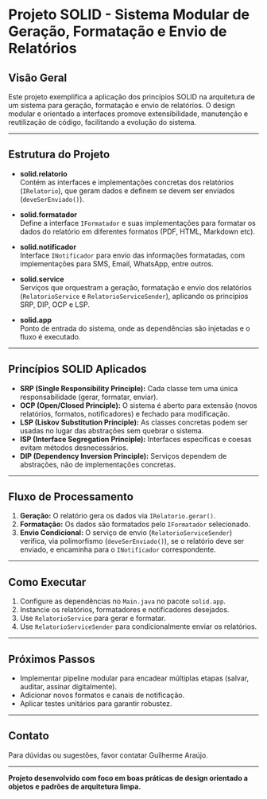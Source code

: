 # Projeto SOLID - Sistema Modular de Geração, Formatação e Envio de Relatórios

## Visão Geral

Este projeto exemplifica a aplicação dos princípios SOLID na arquitetura de um sistema para geração, formatação e envio de relatórios. O design modular e orientado a interfaces promove extensibilidade, manutenção e reutilização de código, facilitando a evolução do sistema.

---

## Estrutura do Projeto

- **solid.relatorio**  
  Contém as interfaces e implementações concretas dos relatórios (`IRelatorio`), que geram dados e definem se devem ser enviados (`deveSerEnviado()`).

- **solid.formatador**  
  Define a interface `IFormatador` e suas implementações para formatar os dados do relatório em diferentes formatos (PDF, HTML, Markdown etc).

- **solid.notificador**  
  Interface `INotificador` para envio das informações formatadas, com implementações para SMS, Email, WhatsApp, entre outros.

- **solid.service**  
  Serviços que orquestram a geração, formatação e envio dos relatórios (`RelatorioService` e `RelatorioServiceSender`), aplicando os princípios SRP, DIP, OCP e LSP.

- **solid.app**  
  Ponto de entrada do sistema, onde as dependências são injetadas e o fluxo é executado.

---

## Princípios SOLID Aplicados

- **SRP (Single Responsibility Principle):** Cada classe tem uma única responsabilidade (gerar, formatar, enviar).
- **OCP (Open/Closed Principle):** O sistema é aberto para extensão (novos relatórios, formatos, notificadores) e fechado para modificação.
- **LSP (Liskov Substitution Principle):** As classes concretas podem ser usadas no lugar das abstrações sem quebrar o sistema.
- **ISP (Interface Segregation Principle):** Interfaces específicas e coesas evitam métodos desnecessários.
- **DIP (Dependency Inversion Principle):** Serviços dependem de abstrações, não de implementações concretas.

---

## Fluxo de Processamento

1. **Geração:** O relatório gera os dados via `IRelatorio.gerar()`.
2. **Formatação:** Os dados são formatados pelo `IFormatador` selecionado.
3. **Envio Condicional:** O serviço de envio (`RelatorioServiceSender`) verifica, via polimorfismo (`deveSerEnviado()`), se o relatório deve ser enviado, e encaminha para o `INotificador` correspondente.

---

## Como Executar

1. Configure as dependências no `Main.java` no pacote `solid.app`.
2. Instancie os relatórios, formatadores e notificadores desejados.
3. Use `RelatorioService` para gerar e formatar.
4. Use `RelatorioServiceSender` para condicionalmente enviar os relatórios.

---

## Próximos Passos

- Implementar pipeline modular para encadear múltiplas etapas (salvar, auditar, assinar digitalmente).
- Adicionar novos formatos e canais de notificação.
- Aplicar testes unitários para garantir robustez.

---

## Contato

Para dúvidas ou sugestões, favor contatar Guilherme Araújo.

---

**Projeto desenvolvido com foco em boas práticas de design orientado a objetos e padrões de arquitetura limpa.**
